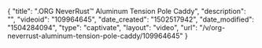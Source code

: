 {
    "title": ".ORG NeverRust&trade; Aluminum Tension Pole Caddy",
    "description": "",
    "videoid": "109964645",
    "date_created": "1502517942",
    "date_modified": "1504284094",
    "type": "captivate",
    "layout": "video",
    "url": "\/v\/org-neverrust-aluminum-tension-pole-caddy\/109964645"
}